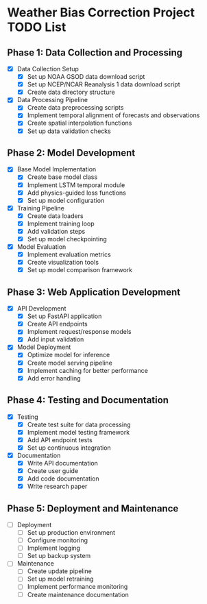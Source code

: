 # Weather Bias Correction Project TODO List

## Phase 1: Data Collection and Processing
- [x] Data Collection Setup
  - [x] Set up NOAA GSOD data download script
  - [x] Set up NCEP/NCAR Reanalysis 1 data download script
  - [x] Create data directory structure
- [x] Data Processing Pipeline
  - [x] Create data preprocessing scripts
  - [x] Implement temporal alignment of forecasts and observations
  - [x] Create spatial interpolation functions
  - [x] Set up data validation checks

## Phase 2: Model Development
- [x] Base Model Implementation
  - [x] Create base model class
  - [x] Implement LSTM temporal module
  - [x] Add physics-guided loss functions
  - [x] Set up model configuration
- [x] Training Pipeline
  - [x] Create data loaders
  - [x] Implement training loop
  - [x] Add validation steps
  - [x] Set up model checkpointing
- [x] Model Evaluation
  - [x] Implement evaluation metrics
  - [x] Create visualization tools
  - [x] Set up model comparison framework

## Phase 3: Web Application Development
- [x] API Development
  - [x] Set up FastAPI application
  - [x] Create API endpoints
  - [x] Implement request/response models
  - [x] Add input validation
- [x] Model Deployment
  - [x] Optimize model for inference
  - [x] Create model serving pipeline
  - [x] Implement caching for better performance
  - [x] Add error handling

## Phase 4: Testing and Documentation
- [x] Testing
  - [x] Create test suite for data processing
  - [x] Implement model testing framework
  - [x] Add API endpoint tests
  - [x] Set up continuous integration
- [x] Documentation
  - [x] Write API documentation
  - [x] Create user guide
  - [x] Add code documentation
  - [x] Write research paper

## Phase 5: Deployment and Maintenance
- [ ] Deployment
  - [ ] Set up production environment
  - [ ] Configure monitoring
  - [ ] Implement logging
  - [ ] Set up backup system
- [ ] Maintenance
  - [ ] Create update pipeline
  - [ ] Set up model retraining
  - [ ] Implement performance monitoring
  - [ ] Create maintenance documentation